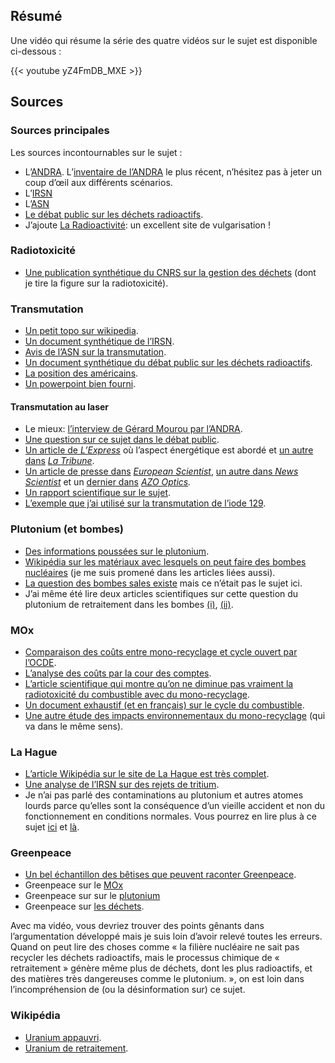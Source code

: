 ## Résumé

Une vidéo qui résume la série des quatre vidéos sur le sujet est disponible
ci-dessous :

{{< youtube yZ4FmDB_MXE >}}

## Sources 

### Sources principales

Les sources incontournables sur le sujet :

- L’[ANDRA](https://www.andra.fr/). L’[inventaire de l’ANDRA](https://inventaire.andra.fr/sites/default/files/documents/pdf/fr/inventaire_national-essentiels-2019.pdf) le plus récent, n’hésitez pas à jeter un coup d’œil aux différents scénarios.
- L’[IRSN](https://www.irsn.fr/FR/Pages/Home.aspx)
- L’[ASN](https://www.asn.fr/)
- [Le débat public sur les déchets radioactifs](https://www.debatpublic.fr/plan-national-gestion-matieres-dechets-radioactifs-pngmdr).
- J’ajoute [La Radioactivité](http://www.laradioactivite.com/): un excellent site de vulgarisation !

### Radiotoxicité

- [Une publication synthétique du CNRS sur la gestion des déchets](http://www.cnrs.fr/publications/imagesdelaphysique/couv-PDF/IdP2006/02_Dechets_nucleaires.pdf) (dont je tire la figure sur la radiotoxicité).

### Transmutation

- [Un petit topo sur wikipedia](https://en.wikipedia.org/wiki/Nuclear_transmutation).  
- [Un document synthétique de l’IRSN](https://www.irsn.fr/dechets/cigeo/Documents/Fiches-thematiques/IRSN_Debat-Public-Cigeo_Fiche-Transmutation.pdf).  
- [Avis de l’ASN sur la transmutation](https://www.asn.fr/Reglementer/Bulletin-officiel-de-l-ASN/Installations-nucleaires/Avis/Avis-n-2013-AV-0187-de-l-ASN-du-4-juillet-2013).  
- [Un document synthétique du débat public sur les déchets radioactifs](https://pngmdr.debatpublic.fr/evenements/les-evenements-a-venir/17-synthese).  
- [La position des américains](https://www.armscontrol.org/act/2005-09/features/us-reprocessing-worth-risk).  
- [Un powerpoint bien fourni](https://inis.iaea.org/collection/NCLCollectionStore/_Public/38/041/38041697.pdf).

#### Transmutation au laser

- Le mieux: [l’interview de Gérard Mourou par l’ANDRA](https://www.andra.fr/la-transmutation-de-dechets-radioactifs-par-laser-de-haute-puissance-le-defi-de-gerard-mourou).
- [Une question sur ce sujet dans le débat public](https://participons.debatpublic.fr/processes/pngmdr/f/41/questions/56).
- [Un article de _L’Express_](https://www.lexpress.fr/actualite/sciences/la-transmutation-laser-contre-les-dechets-nucleaires-l-interet-est-limite_2098668.html) où l’aspect énergétique est abordé et [un autre dans](https://www.latribune.fr/entreprises-finance/industrie/energie-environnement/et-si-les-lasers-reduisaient-la-radioactivite-a-seulement-quelques-minutes-801278.html) _[La Tribune](https://www.latribune.fr/entreprises-finance/industrie/energie-environnement/et-si-les-lasers-reduisaient-la-radioactivite-a-seulement-quelques-minutes-801278.html)_.
- [Un article de presse dans](https://www.europeanscientist.com/fr/recherche/des-lasers-pour-reduire-la-radioactivite/) _[European Scientist](https://www.europeanscientist.com/fr/recherche/des-lasers-pour-reduire-la-radioactivite/)_, [un autre dans _News Scientist_](https://www.newscientist.com/article/dn4056-giant-laser-transmutes-nuclear-waste/#targetText=The%20transmutation%20was%20performed%20using,were%20transformed%20into%20iodine-128.&targetText=Iodine-129%20is%20one%20of,is%20burnt%20in%20a%20reactor.) et un [dernier dans](https://www.azooptics.com/Article.aspx?ArticleID=1427) _[AZO Optics](https://www.azooptics.com/Article.aspx?ArticleID=1427)._
- [Un rapport scientifique sur le sujet](https://www.researchgate.net/publication/257116317_La_transmutation_laser_des_dechets_nucleaires_Laser_induced_nuclear_waste_transmutation).
- [L’exemple que j’ai utilisé sur la transmutation de l’iode 129](https://link.springer.com/article/10.1007/s00340-003-1306-4).

### Plutonium (et bombes)

- [Des informations poussées sur le plutonium](https://www.world-nuclear.org/information-library/nuclear-fuel-cycle/fuel-recycling/plutonium.aspx).
- [Wikipédia sur les matériaux avec lesquels on peut faire des bombes nucléaires](https://en.wikipedia.org/wiki/Weapons-grade_nuclear_material) (je me suis promené dans les articles liées aussi).
- [La question des bombes sales existe](https://www.courrierinternational.com/article/2009/02/26/le-vrai-danger-des-bombes-sales) mais ce n’était pas le sujet ici.
- J’ai même été lire deux articles scientifiques sur cette question du plutonium de retraitement dans les bombes [(i)](https://www.sciencedirect.com/science/article/pii/S0029549308003750), [(ii)](https://www.sciencedirect.com/science/article/pii/S0029549318300827?).

### MOx

- [Comparaison des coûts entre mono-recyclage et cycle ouvert par l’OCDE](https://www.oecd-nea.org/ndd/pubs/2013/7061-ebenfc.pdf).
- [L’analyse des coûts par la cour des comptes](https://www.ccomptes.fr/system/files/2019-07/20190704-synthese-aval-cycle-combustible-nucleaire-2.pdf).
- [L’article scientifique qui montre qu’on ne diminue pas vraiment la radiotoxicité du combustible avec du mono-recyclage](https://www.sciencedirect.com/science/article/pii/S1631070517300725).
- [Un document exhaustif (et en français) sur le cycle du combustible](http://www.hctisn.fr/IMG/pdf/HCTISN_rapport_cycle_2018_cle0af1f2.pdf).
- [Une autre étude des impacts environnementaux du mono-recyclage](https://publications.csiro.au/rpr/download?pid=csiro:EP114236&dsid=DS3#targetText=Spent%20MOX%20fuels%20are%20stored,use%20in%20future%20fast%20reactors.&targetText=MOX%20along%20with%20low%20enriched,per%20unit%20of%20electricity%20produced.) (qui va dans le même sens).

### La Hague

- [L’article Wikipédia sur le site de La Hague est très complet](https://fr.wikipedia.org/wiki/Usine_de_retraitement_de_la_Hague#Risque_sanitaire).
- [Une analyse de l’IRSN sur des rejets de tritium](https://www.irsn.fr/FR/Actualites_presse/Actualites/Documents/IRSN-NI-Tritium-manche-Acro_08042013.pdf).
- Je n’ai pas parlé des contaminations au plutonium et autres atomes lourds parce qu’elles sont la conséquence d’un vieille accident et non du fonctionnement en conditions normales. Vous pourrez en lire plus à ce sujet [ici](https://www.acro.eu.org/pollution-au-plutonium-a-la-hague-revelee-par-lacro/) et [là](https://www.lemonde.fr/pollution/article/2017/10/05/pollution-au-plutonium-areva-propose-de-retirer-25-m3-de-terres-a-la-hague_5196809_1652666.html).

### Greenpeace

- [Un bel échantillon des bêtises que peuvent raconter Greenpeace](https://twitter.com/greenpeacefr/status/1176927516726124546).
- Greenpeace sur le [MOx](https://secured-static.greenpeace.org/france/PageFiles/266521/Mox-la-fausse-bonne-idee-francaise.pdf)
- Greenpeace sur sur le [plutonium](https://www.greenpeace.fr/retraitement-et-plutonium/) 
- Greenpeace sur [les déchets](https://www.greenpeace.fr/a-quel-prix-les-couts-caches-des-dechets-nucleaires/).  

Avec ma vidéo, vous devriez trouver des points gênants dans l’argumentation
développé mais je suis loin d’avoir relevé toutes les erreurs. Quand on peut
lire des choses comme « la filière nucléaire ne sait pas recycler les déchets
radioactifs, mais le processus chimique de « retraitement » génère même plus de
déchets, dont les plus radioactifs, et des matières très dangereuses comme le
plutonium. », on est loin dans l’incompréhension de (ou la désinformation sur)
ce sujet.

### Wikipédia

- [Uranium appauvri](https://fr.wikipedia.org/wiki/Uranium_de_retraitement).  
- [Uranium de retraitement](https://fr.wikipedia.org/wiki/Uranium_de_retraitement).
